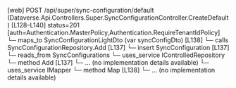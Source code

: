 [web] POST /api/super/sync-configuration/default  (Dataverse.Api.Controllers.Super.SyncConfigurationController.CreateDefault)  [L128–L140] status=201 [auth=Authentication.MasterPolicy,Authentication.RequireTenantIdPolicy]
  └─ maps_to SyncConfigurationLightDto (var syncConfigDto) [L138]
  └─ calls SyncConfigurationRepository.Add [L137]
  └─ insert SyncConfiguration [L137]
    └─ reads_from SyncConfigurations
  └─ uses_service IControlledRepository<SyncConfiguration>
    └─ method Add [L137]
      └─ ... (no implementation details available)
  └─ uses_service IMapper
    └─ method Map [L138]
      └─ ... (no implementation details available)

